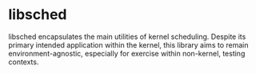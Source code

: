 # libsched

libsched encapsulates the main utilities of kernel scheduling. Despite its
primary intended application within the kernel, this library aims to remain
environment-agnostic, especially for exercise within non-kernel, testing
contexts.
